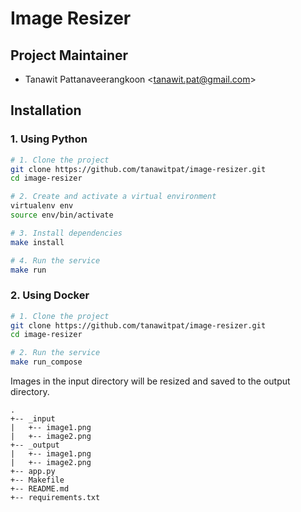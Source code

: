 # Image Resizer

## Project Maintainer

- Tanawit Pattanaveerangkoon <<tanawit.pat@gmail.com>>

## Installation

### 1. Using Python

```bash
# 1. Clone the project
git clone https://github.com/tanawitpat/image-resizer.git
cd image-resizer

# 2. Create and activate a virtual environment
virtualenv env
source env/bin/activate

# 3. Install dependencies
make install

# 4. Run the service
make run
```

### 2. Using Docker

```bash
# 1. Clone the project
git clone https://github.com/tanawitpat/image-resizer.git
cd image-resizer

# 2. Run the service
make run_compose
```

Images in the input directory will be resized and saved to the output directory.

```AsciiDoc
.
+-- _input
|   +-- image1.png
|   +-- image2.png
+-- _output
|   +-- image1.png
|   +-- image2.png
+-- app.py
+-- Makefile
+-- README.md
+-- requirements.txt
```

